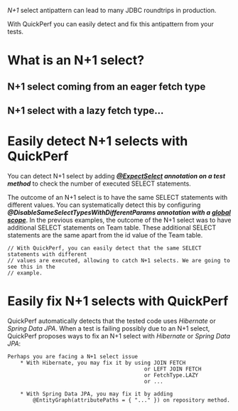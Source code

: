 *N+1* select antipattern can lead to many JDBC roundtrips in production.

With QuickPerf you can easily detect and fix this antipattern from your tests.

# What is an N+1 select?

## N+1 select coming from an eager fetch type

## N+1 select with a lazy fetch type...

# Easily detect N+1 selects with QuickPerf

You can detect N+1 select by adding ***[@ExpectSelect](./@ExpectSelect) annotation on a test method*** to check the number of executed SELECT statements.

The outcome of an N+1 select is to have the same SELECT statements with different values. You can systematically detect this by configuring ***@DisableSameSelectTypesWithDifferentParams annotation with a [global scope](https://github.com/quick-perf/doc/wiki/QuickPerf#annotation-scopes)***. In the previous examples, the outcome of the N+1 select was to have additional SELECT statements on Team table. These additional SELECT statements are the same apart from the id value of the Team table.

    // With QuickPerf, you can easily detect that the same SELECT statements with different
    // values are executed, allowing to catch N+1 selects. We are going to see this in the
    // example.


# Easily fix N+1 selects with QuickPerf

QuickPerf automatically detects that the tested code uses _Hibernate_ or _Spring Data JPA_. When a test is failing possibly due to an N+1 select, QuickPerf proposes ways to fix an N+1 select with _Hibernate_ or _Spring Data JPA_:

```
Perhaps you are facing a N+1 select issue
	* With Hibernate, you may fix it by using JOIN FETCH
	                                       or LEFT JOIN FETCH
	                                       or FetchType.LAZY
	                                       or ...
```
```
	* With Spring Data JPA, you may fix it by adding
		@EntityGraph(attributePaths = { "..." }) on repository method.
```